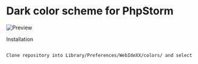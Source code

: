 Dark color scheme for PhpStorm
==============================

![Preview](http://elfet.ru/logo.png)

Installation
~~~~~~~~~~~~

Clone repository into Library/Preferences/WebIdeXX/colors/ and select 